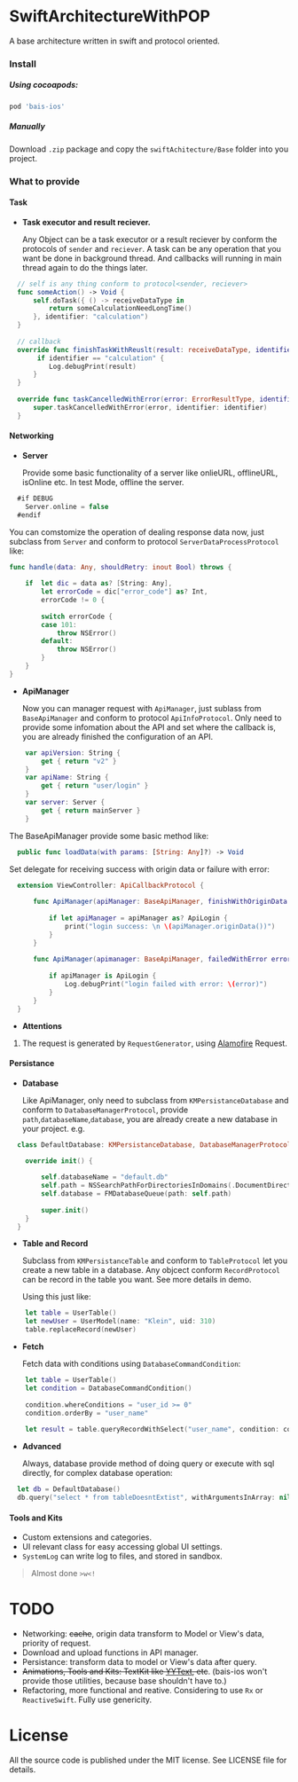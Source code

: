 # SwiftArchitectureWithPOP
A base architecture written in swift and protocol oriented. 

### Install
##### Using cocoapods:
```ruby
pod 'bais-ios'
```
##### Manually
Download `.zip` package and copy the `swiftAchitecture/Base` folder into you project.

### What to provide

#### Task

- **Task executor and result reciever.**

  Any Object can be a task executor or a result reciever by conform the protocols of `sender` and `reciever`. A task can be any operation that you want be done in background thread. And callbacks will running in main thread again to do the things later.
  

```swift
  // self is any thing conform to protocol<sender, reciever>
  func someAction() -> Void {
      self.doTask({ () -> receiveDataType in
          return someCalculationNeedLongTime()
      }, identifier: "calculation")
  }
  
  // callback
  override func finishTaskWithReuslt(result: receiveDataType, identifier: String) {
       if identifier == "calculation" {
          Log.debugPrint(result)
      }
  }
    
  override func taskCancelledWithError(error: ErrorResultType, identifier: String) {
      super.taskCancelledWithError(error, identifier: identifier)
  }
```
  
#### Networking

- **Server**

  Provide some basic functionality of a server like onlieURL, offlineURL, isOnline etc. In test Mode, offline the server. 
```swift
  #if DEBUG
    Server.online = false
  #endif
```

You can comstomize the operation of dealing response data now, just subclass from `Server` and conform to protocol `ServerDataProcessProtocol` like:
```swift
func handle(data: Any, shouldRetry: inout Bool) throws {
    
    if  let dic = data as? [String: Any],
        let errorCode = dic["error_code"] as? Int,
        errorCode != 0 {
        
        switch errorCode {
        case 101:
            throw NSError()
        default:
            throw NSError()
        }
    }
}
```

- **ApiManager**

  Now you can manager request with `ApiManager`, just sublass from `BaseApiManager` and conform to protocol `ApiInfoProtocol`. Only need to provide some infomation about the API and set where the callback is, you are already finished the configuration of an API.
  
```swift
    var apiVersion: String {
        get { return "v2" }
    }
    var apiName: String {
        get { return "user/login" }
    }
    var server: Server {
        get { return mainServer }
    }
```
  The BaseApiManager provide some basic method like:
  
```swift
  public func loadData(with params: [String: Any]?) -> Void
```
  
  Set delegate for receiving success with origin data or failure with error:
  
```swift
  extension ViewController: ApiCallbackProtocol {
    
      func ApiManager(apiManager: BaseApiManager, finishWithOriginData data: AnyObject) {
        
          if let apiManager = apiManager as? ApiLogin {
              print("login success: \n \(apiManager.originData())")
          }
      }
    
      func ApiManager(apimanager: BaseApiManager, failedWithError error: NSError) {
          
          if apiManager is ApiLogin {
              Log.debugPrint("login failed with error: \(error)")
          }
      }
  }
```
- **Attentions**
  
1. The request is generated by `RequestGenerator`, using [Alamofire](https://github.com/Alamofire/Alamofire) Request. 

#### Persistance

- **Database**  
 
  Like ApiManager, only need to subclass from `KMPersistanceDatabase` and conform to `DatabaseManagerProtocol`, provide `path`,`databaseName`,`database`, you are already create a new database in your project. e.g.

```swift
  class DefaultDatabase: KMPersistanceDatabase, DatabaseManagerProtocol {
    
    override init() {

        self.databaseName = "default.db"
        self.path = NSSearchPathForDirectoriesInDomains(.DocumentDirectory, .UserDomainMask, true).first! + "/" + self.databaseName
        self.database = FMDatabaseQueue(path: self.path)
        
        super.init()
    }
  }
```

- **Table and Record**

  Subclass from `KMPersistanceTable` and conform to `TableProtocol` let you create a new table in a database. Any objcect conform `RecordProtocol` can be record in the table you want. See more details in demo.
  
  Using this just like:
  
```swift
    let table = UserTable()
    let newUser = UserModel(name: "Klein", uid: 310)
    table.replaceRecord(newUser)
```

- **Fetch**
  
  Fetch data with conditions using `DatabaseCommandCondition`:
```swift
    let table = UserTable()
    let condition = DatabaseCommandCondition()
            
    condition.whereConditions = "user_id >= 0"
    condition.orderBy = "user_name"
            
    let result = table.queryRecordWithSelect("user_name", condition: condition)
```

- **Advanced**

  Always, database provide method of doing query or execute with sql directly, for complex database operation:
```swift
  let db = DefaultDatabase()
  db.query("select * from tableDoesntExtist", withArgumentsInArray: nil)
```
  
#### Tools and Kits

- Custom extensions and categories.
- UI relevant class for easy accessing global UI settings.
- `SystemLog` can write log to files, and stored in sandbox.

> Almost done `>w<!`

# TODO

- Networking: ~~cache~~, origin data transform to Model or View's data, priority of request.
- Download and upload functions in API manager.
- Persistance: transform data to model or View's data after query.
- ~~Animations, Tools and Kits: TextKit like [YYText](https://github.com/ibireme/YYText), etc~~. (bais-ios won't provide those utilities, because base shouldn't have to.)
- Refactoring, more functional and reative. Considering to use `Rx` or `ReactiveSwift`. Fully use genericity.
  
# License
All the source code is published under the MIT license. See LICENSE file for details.
